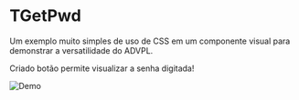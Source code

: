 # TGetPwd
Um exemplo muito simples de uso de CSS em um componente visual para demonstrar a versatilidade do ADVPL.

Criado botão permite visualizar a senha digitada!

![Demo](https://user-images.githubusercontent.com/55159124/163416463-834498f7-b90f-4bc6-ad93-d346c8e2f72e.gif)
